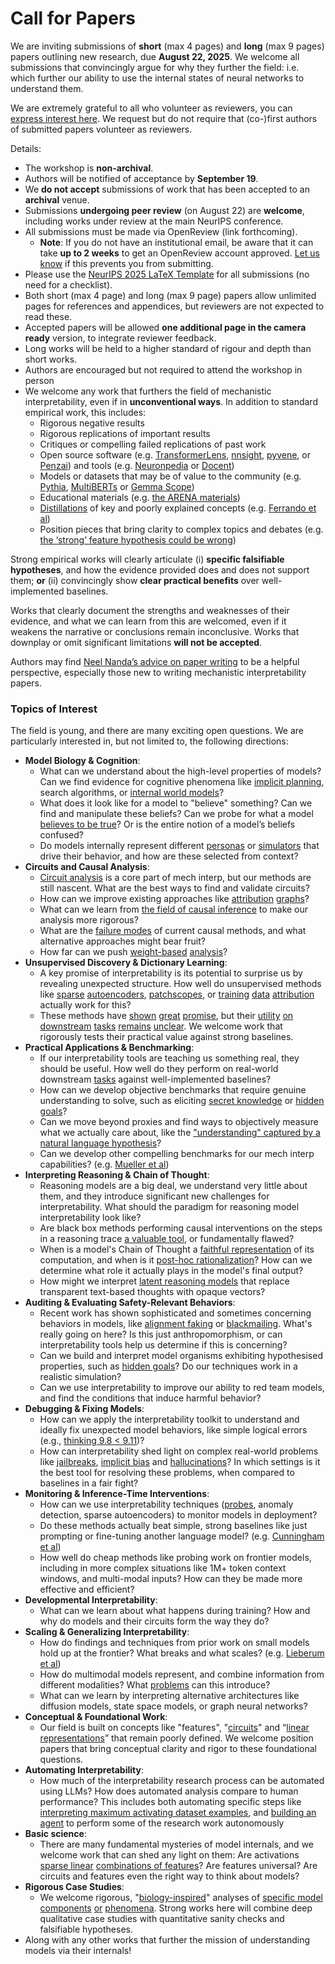# Call for Papers
We are inviting submissions of **short** (max 4 pages) and **long** (max 9 pages) papers outlining new research, due **August 22, 2025**. We welcome all submissions that convincingly argue for why they further the field: i.e. which further our ability to use the internal states of neural networks to understand them. 

We are extremely grateful to all who volunteer as reviewers, you can [express interest here](https://www.google.com/url?q=https://docs.google.com/forms/d/e/1FAIpQLSdiw1SJllzoTz_nqzDTzTOGb9DV3W_truQyh-WvYj_QGIi7Mg/viewform?usp%3Ddialog&sa=D&source=editors&ust=1753121334251029&usg=AOvVaw16NKHswR-uDpLZfNvLE_jv). We request but do not require that (co-)first authors of submitted papers volunteer as reviewers. 

Details: 
* The workshop is **non-archival**.
* Authors will be notified of acceptance by **September 19**.
* We **do not accept** submissions of work that has been accepted to an **archival** venue.
* Submissions **undergoing peer review** (on August 22) are **welcome**, including works under review at the main NeurIPS conference.
* All submissions must be made via OpenReview (link forthcoming).
  * **Note**: If you do not have an institutional email, be aware that it can take **up to 2 weeks** to get an OpenReview account approved. [Let us know](mailto:neurips2025@mechinterpworkshop.com) if this prevents you from submitting.
* Please use the [NeurIPS 2025 LaTeX Template](https://www.google.com/url?q=https://media.neurips.cc/Conferences/NeurIPS2025/Styles.zip&sa=D&source=editors&ust=1753121334252939&usg=AOvVaw1dqtIGlVVXBBeYiX03hBnP) for all submissions (no need for a checklist).
* Both short (max 4 page) and long (max 9 page) papers allow unlimited pages for references and appendices, but reviewers are not expected to read these.
* Accepted papers will be allowed **one additional page in the camera ready** version, to integrate reviewer feedback.
* Long works will be held to a higher standard of rigour and depth than short works.
* Authors are encouraged but not required to attend the workshop in person
* We welcome any work that furthers the field of mechanistic interpretability, even if in **unconventional ways**. In addition to standard empirical work, this includes:
  * Rigorous negative results
  * Rigorous replications of important results
  * Critiques or compelling failed replications of past work
  * Open source software (e.g. [TransformerLens](https://www.google.com/url?q=https://github.com/neelnanda-io/TransformerLens&sa=D&source=editors&ust=1753121334255405&usg=AOvVaw0At-XqoRE3TFLAgtdbMwBS), [nnsight](https://www.google.com/url?q=https://github.com/ndif-team/nnsight&sa=D&source=editors&ust=1753121334255492&usg=AOvVaw3rXcaLcPIRmkJxhJzrlHhy), [pyvene](https://www.google.com/url?q=https://github.com/stanfordnlp/pyvene/tree/main/pyvene/models/mlp&sa=D&source=editors&ust=1753121334255566&usg=AOvVaw0meC8zxXZpBvLPhrLux61i), or [Penzai](https://www.google.com/url?q=https://github.com/google-deepmind/penzai&sa=D&source=editors&ust=1753121334255642&usg=AOvVaw3kZu7WsUrrVFLevEDu4rQv)) and tools (e.g. [Neuronpedia](https://www.google.com/url?q=http://neuronpedia.org&sa=D&source=editors&ust=1753121334255730&usg=AOvVaw05z7ewxSMixWUgDpizSe4f) or [Docent](https://www.google.com/url?q=https://transluce.org/introducing-docent&sa=D&source=editors&ust=1753121334255840&usg=AOvVaw2g46KBWZk4v6btBx2M961Q))
  * Models or datasets that may be of value to the community (e.g. [Pythia](https://www.google.com/url?q=https://arxiv.org/abs/2304.01373&sa=D&source=editors&ust=1753121334256098&usg=AOvVaw234_x6rUkBySyU2vj3eqDY), [MultiBERTs](https://www.google.com/url?q=https://arxiv.org/abs/2106.16163&sa=D&source=editors&ust=1753121334256199&usg=AOvVaw1tdFmFA8WFwVjh1weF6-hJ) or [Gemma Scope](https://www.google.com/url?q=https://arxiv.org/abs/2408.05147&sa=D&source=editors&ust=1753121334256301&usg=AOvVaw1ZE-deHtl-_JxBblt72Zcz))
  * Educational materials (e.g. [the ARENA materials](https://www.google.com/url?q=https://arena3-chapter1-transformer-interp.streamlit.app/&sa=D&source=editors&ust=1753121334256533&usg=AOvVaw1r0E3cQfjVX-9iCVMNHVfm))
  * [Distillations](https://www.google.com/url?q=https://distill.pub/2017/research-debt/&sa=D&source=editors&ust=1753121334256684&usg=AOvVaw21Vij3XLJtZeDnIfQrRvD3) of key and poorly explained concepts (e.g. [Ferrando et al](https://www.google.com/url?q=https://arxiv.org/abs/2405.00208&sa=D&source=editors&ust=1753121334256887&usg=AOvVaw1Rx9jrlvF-B9OE4VORQBxa))
  * Position pieces that bring clarity to complex topics and debates (e.g. [the ‘strong’ feature hypothesis could be wrong](https://www.google.com/url?q=https://www.alignmentforum.org/posts/tojtPCCRpKLSHBdpn/the-strong-feature-hypothesis-could-be-wrong&sa=D&source=editors&ust=1753121334257299&usg=AOvVaw1IaSA8KyQ2t32HrDh39V9p))

Strong empirical works will clearly articulate (i) **specific falsifiable hypotheses**, and how the evidence provided does and does not support them; **or** (ii) convincingly show **clear practical benefits** over well-implemented baselines. 

Works that clearly document the strengths and weaknesses of their evidence, and what we can learn from this are welcomed, even if it weakens the narrative or conclusions remain inconclusive. Works that downplay or omit significant limitations **will not be accepted**. 

Authors may find [Neel Nanda’s advice on paper writing](https://www.google.com/url?q=https://www.alignmentforum.org/posts/eJGptPbbFPZGLpjsp/highly-opinionated-advice-on-how-to-write-ml-papers&sa=D&source=editors&ust=1753121334258871&usg=AOvVaw3LnVM-J3pwVQ1Nnhg3HHkw) to be a helpful perspective, especially those new to writing mechanistic interpretability papers. 
### Topics of Interest
The field is young, and there are many exciting open questions. We are particularly interested in, but not limited to, the following directions: 
* **Model Biology & Cognition**:
  * What can we understand about the high-level properties of models? Can we find evidence for cognitive phenomena like [implicit planning](https://www.google.com/url?q=https://transformer-circuits.pub/2025/attribution-graphs/biology.html%23dives-poems&sa=D&source=editors&ust=1753121334259631&usg=AOvVaw3EKj-J2H82NVpq08rrWynd), search algorithms, or [internal world models](https://www.google.com/url?q=https://arxiv.org/abs/2210.13382&sa=D&source=editors&ust=1753121334259740&usg=AOvVaw32Ovvf0pzmt8pVSBfzLW6G)?
  * What does it look like for a model to "believe" something? Can we find and manipulate these beliefs? Can we probe for what a model [believes to be true](https://www.google.com/url?q=https://arxiv.org/abs/2310.06824&sa=D&source=editors&ust=1753121334260053&usg=AOvVaw22YDsNQr866YT0a2iij5FW)? Or is the entire notion of a model’s beliefs confused?
  * Do models internally represent different [personas](https://www.google.com/url?q=https://arxiv.org/abs/2406.12094&sa=D&source=editors&ust=1753121334260329&usg=AOvVaw09aypdRCxjwV3_skVIRLLH) or [simulators](https://www.google.com/url?q=https://www.nature.com/articles/s41586-023-06647-8&sa=D&source=editors&ust=1753121334260407&usg=AOvVaw3dv2Fnl76thFi8m0l1cqHJ) that drive their behavior, and how are these selected from context?
* **Circuits and Causal Analysis**:
  * [Circuit analysis](https://www.google.com/url?q=https://distill.pub/2020/circuits/zoom-in/&sa=D&source=editors&ust=1753121334260642&usg=AOvVaw0GWUS8D3vq6LiWjmHlDQAY) is a core part of mech interp, but our methods are still nascent. What are the best ways to find and validate circuits?
  * How can we improve existing approaches like [attribution](https://www.google.com/url?q=https://arxiv.org/abs/2406.11944&sa=D&source=editors&ust=1753121334260885&usg=AOvVaw3uIPwU7T0E4GPI7HnIYltw) [graphs](https://www.google.com/url?q=https://transformer-circuits.pub/2025/attribution-graphs/methods.html&sa=D&source=editors&ust=1753121334260958&usg=AOvVaw058QNWC8JDRcHLIb0bWrLu)?
  * What can we learn from [the field of causal inference](https://www.google.com/url?q=https://arxiv.org/abs/2407.04690&sa=D&source=editors&ust=1753121334261096&usg=AOvVaw0SJZaH5LcNUXsUfAzKKNZd) to make our analysis more rigorous?
  * What are the [failure modes](https://www.google.com/url?q=https://arxiv.org/abs/2307.15771&sa=D&source=editors&ust=1753121334261232&usg=AOvVaw3mjtKDSI4_OyjGYYk_lWIl) of current causal methods, and what alternative approaches might bear fruit?
  * How far can we push [weight-based](https://www.google.com/url?q=https://arxiv.org/abs/2301.05217&sa=D&source=editors&ust=1753121334261452&usg=AOvVaw3tuWqJsspae0OOrgNQS0fM) [analysis](https://www.google.com/url?q=https://arxiv.org/abs/2410.08417&sa=D&source=editors&ust=1753121334261511&usg=AOvVaw1alA_E5P7t8UDd8rEPUFEH)?
* **Unsupervised Discovery & Dictionary Learning**:
  * A key promise of interpretability is its potential to surprise us by revealing unexpected structure. How well do unsupervised methods like [sparse](https://www.google.com/url?q=https://arxiv.org/abs/2103.15949&sa=D&source=editors&ust=1753121334261835&usg=AOvVaw0WdywGyv8WqHgXnfwho4ap) [autoencoders](https://www.google.com/url?q=https://transformer-circuits.pub/2023/monosemantic-features&sa=D&source=editors&ust=1753121334261912&usg=AOvVaw3Kqf73APyEZb8hjTwGemQk), [patch](https://www.google.com/url?q=https://arxiv.org/abs/2401.06102&sa=D&source=editors&ust=1753121334261966&usg=AOvVaw30Ps0KJNllR5aetv66tL55)[scopes](https://www.google.com/url?q=https://arxiv.org/abs/2403.10949v2&sa=D&source=editors&ust=1753121334262007&usg=AOvVaw0A821goofpF58YSRjhCBh9), or [training](https://www.google.com/url?q=https://proceedings.mlr.press/v70/koh17a?ref%3Dhttps://githubhelp.com&sa=D&source=editors&ust=1753121334262086&usg=AOvVaw0tFddwikHljql8fbbj9xWU) [data](https://www.google.com/url?q=https://arxiv.org/abs/2308.03296&sa=D&source=editors&ust=1753121334262142&usg=AOvVaw1cBrFGu6yezr6vyqsgoj4Q) [attribution](https://www.google.com/url?q=https://arxiv.org/abs/2205.11482&sa=D&source=editors&ust=1753121334262202&usg=AOvVaw2l2YfmAB2MLOsfAt4_-aRw) actually work for this?
  * These methods have [shown](https://www.google.com/url?q=https://transformer-circuits.pub/2024/scaling-monosemanticity/index.html&sa=D&source=editors&ust=1753121334262343&usg=AOvVaw1l56FZ8okI3psD_k5_5MqR) [great](https://www.google.com/url?q=https://transformer-circuits.pub/2025/attribution-graphs/biology.html&sa=D&source=editors&ust=1753121334262416&usg=AOvVaw311-lAbmfapzyjYBKJ3gzd) [promise](https://www.google.com/url?q=https://arxiv.org/abs/2503.10965&sa=D&source=editors&ust=1753121334262469&usg=AOvVaw0ubtmcnbBowfZnlhnhaJQG), but their [utility](https://www.google.com/url?q=https://arxiv.org/abs/2502.16681&sa=D&source=editors&ust=1753121334262535&usg=AOvVaw0rkQ0Vq9g934yWfif2YBcU) [on](https://www.google.com/url?q=https://www.tilderesearch.com/blog/sieve&sa=D&source=editors&ust=1753121334262588&usg=AOvVaw1eD8LyCi6xgAWRSl8EE-cu) [downstream](https://www.google.com/url?q=https://arxiv.org/abs/2501.17148&sa=D&source=editors&ust=1753121334262646&usg=AOvVaw0kp-V_Ygnk3qbZB4IEaToM) [tasks](https://www.google.com/url?q=https://transformer-circuits.pub/2024/features-as-classifiers/index.html&sa=D&source=editors&ust=1753121334262716&usg=AOvVaw078DkA7nkdO3h5A0vxw7Zr) [remains](https://www.google.com/url?q=https://arxiv.org/abs/2502.04382&sa=D&source=editors&ust=1753121334262771&usg=AOvVaw3nlPxxF8WMLUJuKfdO2qjj) [unclear](https://www.google.com/url?q=https://www.alignmentforum.org/posts/4uXCAJNuPKtKBsi28/negative-results-for-saes-on-downstream-tasks&sa=D&source=editors&ust=1753121334262857&usg=AOvVaw0fa4-HH3_eOSDq5XqEPEc3). We welcome work that rigorously tests their practical value against strong baselines.
* **Practical Applications & Benchmarking**:
  * If our interpretability tools are teaching us something real, they should be useful. How well do they perform on real-world downstream [tasks](https://www.google.com/url?q=https://www.lesswrong.com/posts/wGRnzCFcowRCrpX4Y/downstream-applications-as-validation-of-interpretability&sa=D&source=editors&ust=1753121334263282&usg=AOvVaw192COkmUFalwLhtR59CeuV) against well-implemented baselines?
  * How can we develop objective benchmarks that require genuine understanding to solve, such as eliciting [secret knowledge](https://www.google.com/url?q=https://arxiv.org/abs/2505.14352&sa=D&source=editors&ust=1753121334263503&usg=AOvVaw3fN7gGhArfCnAPnLIRUkVa) or [hidden goals](https://www.google.com/url?q=https://arxiv.org/abs/2503.10965&sa=D&source=editors&ust=1753121334263573&usg=AOvVaw1H93qjUxSOnA_Bj7_ibeEJ)?
  * Can we move beyond proxies and find ways to objectively measure what we actually care about, like the ["understanding" captured by a natural language hypothesis](https://www.google.com/url?q=https://arxiv.org/abs/2502.04382&sa=D&source=editors&ust=1753121334263816&usg=AOvVaw1UKH62xYsNxvsCtSnb8oLG)?
  * Can we develop other compelling benchmarks for our mech interp capabilities? (e.g. [Mueller et al](https://www.google.com/url?q=https://arxiv.org/abs/2504.13151&sa=D&source=editors&ust=1753121334264118&usg=AOvVaw1n_zMD5fwevhzx6J1kegVw))
* **Interpreting Reasoning & Chain of Thought**:
  * Reasoning models are a big deal, we understand very little about them, and they introduce significant new challenges for interpretability. What should the paradigm for reasoning model interpretability look like?
  * Are black box methods performing causal interventions on the steps in a reasoning trace [a valuable tool](https://www.google.com/url?q=https://arxiv.org/abs/2506.19143&sa=D&source=editors&ust=1753121334264752&usg=AOvVaw01Dw3cOdNr9j_HDNLp2MZf), or fundamentally flawed?
  * When is a model's Chain of Thought a [faithful representation](https://www.google.com/url?q=https://arxiv.org/abs/2305.04388&sa=D&source=editors&ust=1753121334264933&usg=AOvVaw1B3gGyMJ_VAMij9xORo9tM) of its computation, and when is it [post-hoc rationalization](https://www.google.com/url?q=https://arxiv.org/abs/2503.08679&sa=D&source=editors&ust=1753121334265039&usg=AOvVaw2dmZuMj7v8vWi9ZPY2J-QN)? How can we determine what role it actually plays in the model's final output?
  * How might we interpret [latent reasoning models](https://www.google.com/url?q=https://arxiv.org/abs/2412.06769&sa=D&source=editors&ust=1753121334265236&usg=AOvVaw0BgA4VQv-ll0eMN73nGyGq) that replace transparent text-based thoughts with opaque vectors?
* **Auditing & Evaluating Safety-Relevant Behaviors**:
  * Recent work has shown sophisticated and sometimes concerning behaviors in models, like [alignment faking](https://www.google.com/url?q=https://arxiv.org/abs/2412.14093&sa=D&source=editors&ust=1753121334265621&usg=AOvVaw2VJwW2ompsf8qeuu5piRqP) or [blackmailing](https://www.google.com/url?q=https://www.anthropic.com/research/agentic-misalignment&sa=D&source=editors&ust=1753121334265699&usg=AOvVaw3obojFdh_DipPunc_FcNmg). What's really going on here? Is this just anthropomorphism, or can interpretability tools help us determine if this is concerning?
  * Can we build and interpret model organisms exhibiting hypothesised properties, such as [hidden goals](https://www.google.com/url?q=https://arxiv.org/abs/2503.10965&sa=D&source=editors&ust=1753121334265992&usg=AOvVaw3psvq8Q1oAimO4Som2JkJU)? Do our techniques work in a realistic simulation?
  * Can we use interpretability to improve our ability to red team models, and find the conditions that induce harmful behavior?
* **Debugging & Fixing Models**:
  * How can we apply the interpretability toolkit to understand and ideally fix unexpected model behaviors, like simple logical errors (e.g., [thinking 9.8 < 9.11](https://www.google.com/url?q=https://transluce.org/observability-interface&sa=D&source=editors&ust=1753121334266500&usg=AOvVaw3nLVlHKAt2d_Vfh4L4E79U))?
  * How can interpretability shed light on complex real-world problems like [jailbreaks](https://www.google.com/url?q=https://transformer-circuits.pub/2025/attribution-graphs/biology.html%23dives-jailbreak&sa=D&source=editors&ust=1753121334266695&usg=AOvVaw0iwoxqR7HtWff_VGUSPX8O), [implicit bias](https://www.google.com/url?q=https://arxiv.org/abs/2506.10922&sa=D&source=editors&ust=1753121334266765&usg=AOvVaw3VEXVgCK8tknP9V_JNDz2L) and [hallucinations](https://www.google.com/url?q=https://arxiv.org/abs/2411.14257&sa=D&source=editors&ust=1753121334266831&usg=AOvVaw2XeFzmAgVN9ws34n90GkBT)? In which settings is it the best tool for resolving these problems, when compared to baselines in a fair fight?
* **Monitoring & Inference-Time Interventions**:
  * How can we use interpretability techniques ([probes](https://www.google.com/url?q=https://arxiv.org/abs/2102.12452&sa=D&source=editors&ust=1753121334267185&usg=AOvVaw0jRcWJ9pMb9yvE7JAU1Hi-), anomaly detection, sparse autoencoders) to monitor models in deployment?
  * Do these methods actually beat simple, strong baselines like just prompting or fine-tuning another language model? (e.g. [Cunningham et al](https://www.google.com/url?q=https://alignment.anthropic.com/2025/cheap-monitors/&sa=D&source=editors&ust=1753121334267561&usg=AOvVaw0-BvINkwdKIKiHOjGoHZdt))
  * How well do cheap methods like probing work on frontier models, including in more complex situations like 1M+ token context windows, and multi-modal inputs? How can they be made more effective and efficient?
* **Developmental Interpretability**:
  * What can we learn about what happens during training? How and why do models and their circuits form the way they do?
* **Scaling & Generalizing Interpretability**:
  * How do findings and techniques from prior work on small models hold up at the frontier? What breaks and what scales? (e.g. [Lieberum et al](https://www.google.com/url?q=https://arxiv.org/abs/2307.09458&sa=D&source=editors&ust=1753121334268654&usg=AOvVaw0hPurHgxzjlSXvCp3xNdL6))
  * How do multimodal models represent, and combine information from different modalities? What [problems](https://www.google.com/url?q=https://openreview.net/pdf?id%3DVUhRdZp8ke&sa=D&source=editors&ust=1753121334268849&usg=AOvVaw2TXLfIRUmZRyjoi6KpvsJu) can this introduce?
  * What can we learn by interpreting alternative architectures like diffusion models, state space models, or graph neural networks?
* **Conceptual & Foundational Work**:
  * Our field is built on concepts like "features", "[circuits](https://www.google.com/url?q=https://distill.pub/2020/circuits/zoom-in/&sa=D&source=editors&ust=1753121334269250&usg=AOvVaw20n7U142f273s01XJUIzni)" and “[linear representations](https://www.google.com/url?q=https://transformer-circuits.pub/2024/july-update/index.html%23linear-representations&sa=D&source=editors&ust=1753121334269358&usg=AOvVaw2Xr9rPAO4EOMiEjNq467ov)” that remain poorly defined. We welcome position papers that bring conceptual clarity and rigor to these foundational questions.
* **Automating Interpretability**:
  * How much of the interpretability research process can be automated using LLMs? How does automated analysis compare to human performance? This includes both automating specific steps like [interpreting maximum activating dataset examples](https://www.google.com/url?q=https://openaipublic.blob.core.windows.net/neuron-explainer/paper/index.html&sa=D&source=editors&ust=1753121334269927&usg=AOvVaw2UVT1WKo56YDK2FDD9qsAJ), and [building an agent](https://www.google.com/url?q=https://arxiv.org/abs/2404.14394&sa=D&source=editors&ust=1753121334270005&usg=AOvVaw1MOOPOjvzGUcVMbDgs3shX) to perform some of the research work autonomously
* **Basic science**:
  * There are many fundamental mysteries of model internals, and we welcome work that can shed any light on them: Are activations [sparse linear](https://www.google.com/url?q=https://arxiv.org/abs/1601.03764&sa=D&source=editors&ust=1753121334270348&usg=AOvVaw2rX8lVy3fxussFTusu0hN7) [combinations of features](https://www.google.com/url?q=https://transformer-circuits.pub/2022/toy_model/index.html&sa=D&source=editors&ust=1753121334270446&usg=AOvVaw3DRxBpW7aLEwu7TUNN2HTV)? Are features universal? Are circuits and features even the right way to think about models?
* **Rigorous Case Studies**:
  * We welcome rigorous, "[biology-inspired](https://www.google.com/url?q=https://distill.pub/2020/circuits/curve-circuits/&sa=D&source=editors&ust=1753121334270756&usg=AOvVaw0D9GfQEixnTtas5cwoHCNZ)" analyses of [specific model](https://www.google.com/url?q=https://arxiv.org/abs/2310.04625&sa=D&source=editors&ust=1753121334270831&usg=AOvVaw0SBQZBKjtMR3nR8AOIgtVU) [components](https://www.google.com/url?q=https://transformer-circuits.pub/2024/scaling-monosemanticity/index.html&sa=D&source=editors&ust=1753121334270928&usg=AOvVaw19XQ1Shw9fzmA2m8UUSOXy) [or](https://www.google.com/url?q=https://arxiv.org/abs/2305.01610&sa=D&source=editors&ust=1753121334271012&usg=AOvVaw3bP-IVcJ5FyWpwnwbSZLIr) [phenomena](https://www.google.com/url?q=https://arxiv.org/abs/2306.09346&sa=D&source=editors&ust=1753121334271118&usg=AOvVaw3zO35LaORu4l555blsv18m). Strong works here will combine deep qualitative case studies with quantitative sanity checks and falsifiable hypotheses.
* Along with any other works that further the mission of understanding models via their internals!